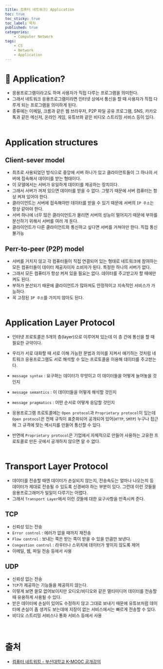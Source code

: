 ```yaml
---
title: 컴퓨터 네트워크) Application
toc: true
toc_sticky: true
toc_label: 목차
published: true
categories:
    - Computer Network
tags:
    - CS
    - Network
    - Application
---
```

# 👀 Application?
* 응용프로그램이라고도 하며 사용자가 직접 다루는 프로그램을 의미한다.
* 그래서 네트워크 응용프로그램이라면 인터넷 상에서 통신을 할 때 사용자가 직접 다루게 되는 프로그램을 의미하게 된다.
* 종류에는 이메일, 크롬과 같은 웹 브라우저, P2P 파일 공유 프로그램, SNS, 카카오톡과 같은 메신저, 온라인 게임, 유튜브와 같은 비디오 스트리밍 서비스 등이 있다.<br><br>

# Application structures
## Client-sever model
* 최초로 사용되었던 방식으로 중앙에 서버 하나가 있고 클라이언트들이 그 하나의 서버에 접속해서 데이터를 받는 형태이다.
* 이 모델에서는 서버가 유일하게 데이터를 제공하는 장치이다. 
* 그래서 서버가 꺼져 있으면 데이터를 받을 수 없다. 그렇기 때문에 서버 컴퓨터는 항상 켜져 있어야 한다.
* 클라이언트는 서버에 접속해야만 데이터를 받을 수 있기 때문에 서버의 `IP 주소`는 항상 같아야 한다.
* 서버 하나에 너무 많은 클라이언트가 몰리면 서버의 성능이 떨어지기 때문에 부하를 분산하기 위해서 서버를 여러 개 둔다.
* 클라이언트가 다른 클라이언트와 통신하고 싶다면 서버를 거쳐야만 한다. 직접 통신 불가능

## Perr-to-peer (P2P) model
* 서버를 거치지 않고 각 컴퓨터들이 직접 연결되어 있는 형태로 네트워크에 참여하는 모든 컴퓨터들이 데이터 제공자이자 소비자가 된다. 특정한 하나의 서버가 없다.
* 그래서 모든 컴퓨터가 항상 켜져 있을 필요는 없다. 데이터를 주고받고자 할 때에만 켜도 된다.
* 부하가 분산되기 때문에 클라이언트가 많아져도 안정적이고 지속적인 서비스가 가능하다.
* 꼭 고정된 `IP 주소`를 가지지 않아도 된다.<br><br>

# Application Layer Protocol
* 인터넷 프로토콜은 5개의 층(layer)으로 이루어져 있는데 이 층 간에 통신을 할 때 필요한 규약이다.
* 우리가 서로 대화할 때 서로 이해 가능한 문법과 의미를 지켜서 얘기하는 것처럼 네트워크 응용프로그램도 서로 해석할 수 있는 프로토콜을 이용해 데이터를 주고받는다.

* `message syntax` : 요구하는 데이터가 무엇이고 이 데이터들을 어떻게 늘어놓을 것인지 
* `message semantics` : 이 데이터들을 어떻게 해석할 것인지
* `message pragmatics` : 어떤 순서로 어떻게 응답할 것인지

* 응용프로그램 프로토콜에는 `Open protocol`과 `Proprietary protocol`이 있는데 `Open protocol`은 전체 규칙이 표준화되어 공개되어 있어(`HTTP`, `SMTP`) 누구나 접근해 그 규격에 맞는 메시지를 만들어 통신할 수 있다.
* 반면에 `Proprietary protocol`은 기업에서 자체적으로 만들어 사용하는 고유한 프로토콜로 만든 곳에서 공개하지 않으면 알 수 없다.<br><br>

# Transport Layer Protocol
* 데이터를 전송할 때엔 데이터가 손실되지 않는지, 전송속도는 얼마나 나오는지 등 데이터가 제대로 전송될 수 있도록 신경써야 하는 부분이 있다. 그런데 이런 것들을 응용프로그래머가 일일이 다루기는 어렵다.
* 그래서 `Transport Layer`에서 이런 것들에 대한 요구사항을 만족시켜 준다.

## TCP
* 신뢰성 있는 전송
* `Error control` : 에러가 없을 때까지 재전송
* `Flow control` : 보내는 쪽은 받는 쪽이 받을 수 있을 만큼만 보낸다.
* `Congestion control` : 라우터나 스위치에 데이터가 쌓이지 않도록 제어
* 이메일, 웹, 파일 전송 등에서 사용

## UDP
* 신뢰성 없는 전송
* `TCP`가 제공하는 기능들을 제공하지 않는다. 
* 이렇게 보면 쓸모 없어보이지만 오디오/비디오와 같은 멀티미디어 데이터를 전송할 때 유용하게 사용될 수 있다.
* 받은 데이터에 손실이 있어도 수정하지 않고 그대로 보내기 때문에 유튜브처럼 데이터에 손실이 좀 생겨도 보는데에 지장이 없는 서비스에서는 빠르게 전송할 수 있다.
* 비디오 스트리밍 서비스나 통화 서비스 등에서 사용<br><br><br>

# 출처
* [컴퓨터 네트워킹 - 부산대학교 K-MOOC 공개강의](http://www.kmooc.kr/courses/course-v1:PNUk+CN_C01+2021_KM_013/video)
